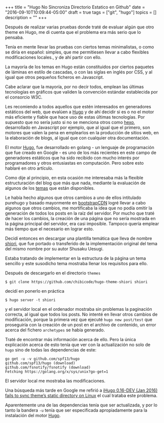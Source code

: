 +++
title = "Hugo No Sincroniza Directorio Estatico en Github"
date = "2016-09-10T10:09:44-05:00"
draft = true
tags = ["git", "hugo"]
topics = []
description = ""
+++
<p>Después de realizar varias pruebas donde traté de evaluar algún que otro theme en Hugo, me di cuenta que el problema era más serio que lo pensaba.</p>

<p>Tenía en mente llevar las pruebas con ciertos temas minimalistas, o como se diría en español: simples, que me permitiesen llevar a cabo flexibles modificaciones locales., y de ahí partir con ello.</p>

<p>La mayoría de los temas en Hugo están constituidos por ciertos paquetes de láminas en estilo de cascadas, o con las siglas en inglés por CSS, y al igual que otros pequeños ficheros en Javascript.</p>

<p>Cabe aclarar que la mayoría, por no decir todos, emplean las últimas tecnologías en gráficos que validen la convención estándar establecida por el consorcio W3C.</p>

<p>Les recomiendo a todos aquellos que estén interesados en generadores estáticos del web, que evalúen a <a href="https://gohugo.io/" title="Hugo" target="_blank">Hugo</a> y de ahí decidir si es o no el motor más eficiente y fiable que hace uso de estas últimas tecnologías. Por supuesto que no sería justo si no se menciona otros como <a href="https://hexo.io/" target="blank">hexo</a>, desarrollado en Javascript por ejemplo, que al igual que el primero, son motores que valen la pena en emplearlos en la producción de sitios web, en la elaboración de blogs, al igual que con cualquier otra documentación.</p>

<p>El motor <a href="https://gohugo.io/" target="blank">Hugo</a>, fue desarrollado en golang - un lenguaje de programación que fue creado en Google - es uno de los más recientes en este campo de generadores estáticos que ha sido recibido con mucho interés por programadores y otros entusiastas en computación. Pero sobre esto hablaré en otro artículo.</p>

<p>Como dije al principio, en esta ocasión me interesaba más la flexible estructuración del blog que más que nada, mediante la evaluación de algunos de los <a href="https://themes.gohugo.io/" target="blank">temas</a> que están disponibles.</p>

<p>Le había hecho algunos que otros cambios a uno de ellos intitulado purehugo y basado mayormente en <a href="https://en.wikipedia.org/wiki/bootstrapCDN" target="blank">bootstrapCDN</a> logré llevar a cabo algunos que otros cambios, me mortificaba la idea que no podía omitir la generación de todos los posts en la raíz del servidor. Por mucho que traté de hacer los cambios, la creación de una página que no sería mostrada en la página principal del servidor, era casi imposible. Tampoco quería emplear más tiempo que el necesario en lograr esto.</p>

<p>Decidí entonces en descargar una plantilla temática que lleva de nombre <a href="https://themes.gohugo.io/shiori/" target="blank">shiori</a>, que fue portado o transferido de la implementación original del tema del mismo nombre por su autor Shusaku Uesugi.</p>

<p>Estaba tratando de implementar en la estructura de la página un tema sencillo y este susodicho tema mostraba llenar los requisitos para ello.</p>

<p>Después de descargarlo en el directorio <code>themes</code></p>

<pre><code>$ git clone https://github.com/chibicode/hugo-theme-shiori shiori
</code></pre>

<p>decidí en ponerlo en práctica</p>

<pre><code>$ hugo server -t shiori 
</code></pre>

<p>y el servidor local en el ordenador mostraba sin problemas la paginación correcta, al igual que todos los posts. No intenté en llevar otros cambios de modificación, porque la primera vez que ejecuté <code>hugo new post/test</code> que proseguiría con la creación de un post en el archivo de contenido, un error acerca del fichero <code>archetypes</code> se había generado.</p>

<p>Traté de encontrar más información acerca de ello. Pero la única explicación acerca de esto tenía que ver con la actualización no solo de <code>hugo</code> sino de todas las dependencias de este:</p>

<pre><code>go get -u -v github.com/spf13/hugo
github.com/spf13/hugo (download)
github.com/fsnotify/fsnotify (download)
Fetching https://golang.org/x/sys/unix?go-get=1
</code></pre>

<p>El servidor local me mostraba las modificaciones.</p>

<p>Una búsqueda más tarde en Google me refirió a <a href="https://github.com/spf13/hugo/issues/1802" target="_blank">iHugo 0.16-DEV (Jan 2016) fails to sync theme’s static directory on Linux</a> el cual trataba este problema.</p>

<p>Aparentemente una de las dependencias tenía que ser actualizada, y por lo tanto la bandera <code>-u</code> tenía que ser especificada apropiadamente para la instalación del motor <a href="https://gohugo.io/" target="blank">Hugo</a>.</p>

